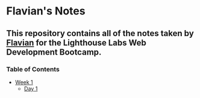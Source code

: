 # Flavian's Notes
## This repository contains all of the notes taken by [Flavian](https://github.com/flave19) for the Lighthouse Labs Web Development Bootcamp.
### Table of Contents
* [Week 1](/Week_1)
  * [Day 1](/Week_1/Day_1)